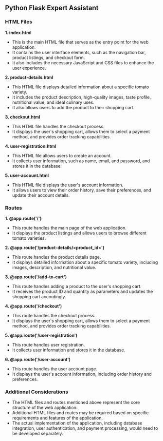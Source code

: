  ## Python Flask Expert Assistant

### HTML Files

**1. index.html**
- This is the main HTML file that serves as the entry point for the web application.
- It contains the user interface elements, such as the navigation bar, product listings, and checkout form.
- It also includes the necessary JavaScript and CSS files to enhance the user experience.

**2. product-details.html**
- This HTML file displays detailed information about a specific tomato variety.
- It includes the product description, high-quality images, taste profile, nutritional value, and ideal culinary uses.
- It also allows users to add the product to their shopping cart.

**3. checkout.html**
- This HTML file handles the checkout process.
- It displays the user's shopping cart, allows them to select a payment method, and provides order tracking capabilities.

**4. user-registration.html**
- This HTML file allows users to create an account.
- It collects user information, such as name, email, and password, and stores it in the database.

**5. user-account.html**
- This HTML file displays the user's account information.
- It allows users to view their order history, save their preferences, and update their account details.

### Routes

**1. @app.route('/')**
- This route handles the main page of the web application.
- It displays the product listings and allows users to browse different tomato varieties.

**2. @app.route('/product-details/<product_id>')**
- This route handles the product details page.
- It displays detailed information about a specific tomato variety, including images, description, and nutritional value.

**3. @app.route('/add-to-cart')**
- This route handles adding a product to the user's shopping cart.
- It receives the product ID and quantity as parameters and updates the shopping cart accordingly.

**4. @app.route('/checkout')**
- This route handles the checkout process.
- It displays the user's shopping cart, allows them to select a payment method, and provides order tracking capabilities.

**5. @app.route('/user-registration')**
- This route handles user registration.
- It collects user information and stores it in the database.

**6. @app.route('/user-account')**
- This route handles the user account page.
- It displays the user's account information, including order history and preferences.

### Additional Considerations

- The HTML files and routes mentioned above represent the core structure of the web application.
- Additional HTML files and routes may be required based on specific requirements and features of the application.
- The actual implementation of the application, including database integration, user authentication, and payment processing, would need to be developed separately.